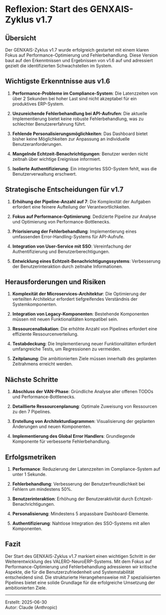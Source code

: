 # Reflexion: Start des GENXAIS-Zyklus v1.7

## Übersicht

Der GENXAIS-Zyklus v1.7 wurde erfolgreich gestartet mit einem klaren Fokus auf Performance-Optimierung und Fehlerbehandlung. Diese Version baut auf den Erkenntnissen und Ergebnissen von v1.6 auf und adressiert gezielt die identifizierten Schwachstellen im System.

## Wichtigste Erkenntnisse aus v1.6

1. **Performance-Probleme im Compliance-System**: Die Latenzzeiten von über 2 Sekunden bei hoher Last sind nicht akzeptabel für ein produktives ERP-System.

2. **Unzureichende Fehlerbehandlung bei API-Aufrufen**: Die aktuelle Implementierung bietet keine robuste Fehlerbehandlung, was zu schlechter Benutzererfahrung führt.

3. **Fehlende Personalisierungsmöglichkeiten**: Das Dashboard bietet bisher keine Möglichkeiten zur Anpassung an individuelle Benutzeranforderungen.

4. **Mangelnde Echtzeit-Benachrichtigungen**: Benutzer werden nicht zeitnah über wichtige Ereignisse informiert.

5. **Isolierte Authentifizierung**: Ein integriertes SSO-System fehlt, was die Benutzerverwaltung erschwert.

## Strategische Entscheidungen für v1.7

1. **Erhöhung der Pipeline-Anzahl auf 7**: Die Komplexität der Aufgaben erfordert eine feinere Aufteilung der Verantwortlichkeiten.

2. **Fokus auf Performance-Optimierung**: Dedizierte Pipeline zur Analyse und Optimierung von Performance-Bottlenecks.

3. **Priorisierung der Fehlerbehandlung**: Implementierung eines umfassenden Error-Handling-Systems für API-Aufrufe.

4. **Integration von User-Service mit SSO**: Vereinfachung der Authentifizierung und Benutzerberechtigungen.

5. **Entwicklung eines Echtzeit-Benachrichtigungssystems**: Verbesserung der Benutzerinteraktion durch zeitnahe Informationen.

## Herausforderungen und Risiken

1. **Komplexität der Microservices-Architektur**: Die Optimierung der verteilten Architektur erfordert tiefgreifendes Verständnis der Systemkomponenten.

2. **Integration von Legacy-Komponenten**: Bestehende Komponenten müssen mit neuen Funktionalitäten kompatibel sein.

3. **Ressourcenallokation**: Die erhöhte Anzahl von Pipelines erfordert eine effiziente Ressourcenverteilung.

4. **Testabdeckung**: Die Implementierung neuer Funktionalitäten erfordert umfangreiche Tests, um Regressionen zu vermeiden.

5. **Zeitplanung**: Die ambitionierten Ziele müssen innerhalb des geplanten Zeitrahmens erreicht werden.

## Nächste Schritte

1. **Abschluss der VAN-Phase**: Gründliche Analyse aller offenen TODOs und Performance-Bottlenecks.

2. **Detaillierte Ressourcenplanung**: Optimale Zuweisung von Ressourcen zu den 7 Pipelines.

3. **Erstellung von Architekturdiagrammen**: Visualisierung der geplanten Änderungen und neuen Komponenten.

4. **Implementierung des Global Error Handlers**: Grundlegende Komponente für verbesserte Fehlerbehandlung.

## Erfolgsmetriken

1. **Performance**: Reduzierung der Latenzzeiten im Compliance-System auf unter 1 Sekunde.

2. **Fehlerbehandlung**: Verbesserung der Benutzerfreundlichkeit bei Fehlern um mindestens 50%.

3. **Benutzerinteraktion**: Erhöhung der Benutzeraktivität durch Echtzeit-Benachrichtigungen.

4. **Personalisierung**: Mindestens 5 anpassbare Dashboard-Elemente.

5. **Authentifizierung**: Nahtlose Integration des SSO-Systems mit allen Komponenten.

## Fazit

Der Start des GENXAIS-Zyklus v1.7 markiert einen wichtigen Schritt in der Weiterentwicklung des VALERO-NeuroERP-Systems. Mit dem Fokus auf Performance-Optimierung und Fehlerbehandlung adressieren wir kritische Aspekte, die für die Benutzerzufriedenheit und Systemstabilität entscheidend sind. Die strukturierte Herangehensweise mit 7 spezialisierten Pipelines bietet eine solide Grundlage für die erfolgreiche Umsetzung der ambitionierten Ziele.

---

Erstellt: 2025-06-30  
Autor: Claude (Anthropic) 